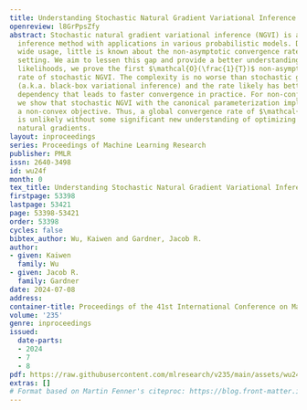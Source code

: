 ```yaml
---
title: Understanding Stochastic Natural Gradient Variational Inference
openreview: l8GrPpsZfy
abstract: Stochastic natural gradient variational inference (NGVI) is a popular posterior
  inference method with applications in various probabilistic models. Despite its
  wide usage, little is known about the non-asymptotic convergence rate in the <em>stochastic</em>
  setting. We aim to lessen this gap and provide a better understanding. For conjugate
  likelihoods, we prove the first $\mathcal{O}(\frac{1}{T})$ non-asymptotic convergence
  rate of stochastic NGVI. The complexity is no worse than stochastic gradient descent
  (a.k.a. black-box variational inference) and the rate likely has better constant
  dependency that leads to faster convergence in practice. For non-conjugate likelihoods,
  we show that stochastic NGVI with the canonical parameterization implicitly optimizes
  a non-convex objective. Thus, a global convergence rate of $\mathcal{O}(\frac{1}{T})$
  is unlikely without some significant new understanding of optimizing the ELBO using
  natural gradients.
layout: inproceedings
series: Proceedings of Machine Learning Research
publisher: PMLR
issn: 2640-3498
id: wu24f
month: 0
tex_title: Understanding Stochastic Natural Gradient Variational Inference
firstpage: 53398
lastpage: 53421
page: 53398-53421
order: 53398
cycles: false
bibtex_author: Wu, Kaiwen and Gardner, Jacob R.
author:
- given: Kaiwen
  family: Wu
- given: Jacob R.
  family: Gardner
date: 2024-07-08
address:
container-title: Proceedings of the 41st International Conference on Machine Learning
volume: '235'
genre: inproceedings
issued:
  date-parts:
  - 2024
  - 7
  - 8
pdf: https://raw.githubusercontent.com/mlresearch/v235/main/assets/wu24f/wu24f.pdf
extras: []
# Format based on Martin Fenner's citeproc: https://blog.front-matter.io/posts/citeproc-yaml-for-bibliographies/
---
```

